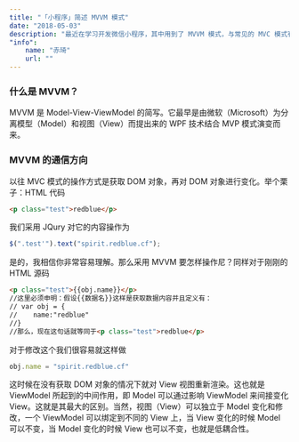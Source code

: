 ```yaml
---
title: "「小程序」简述 MVVM 模式"
date: "2018-05-03"
description: "最近在学习开发微信小程序，其中用到了 MVVM 模式，与常见的 MVC 模式有所区别，简述其来备忘。"
"info":
    name: "赤琦"
    url: ""
---
```


### 什么是 MVVM？

MVVM 是 Model-View-ViewModel 的简写。它最早是由微软（Microsoft）为分离模型（Model）和视图（View）而提出来的 WPF 技术结合 MVP 模式演变而来。

### MVVM 的通信方向

以往 MVC 模式的操作方式是获取 DOM 对象，再对 DOM 对象进行变化。举个栗子：HTML 代码

```html
<p class="test">redblue</p>
```

我们采用 JQury 对它的内容操作为

```js
$(".test'").text("spirit.redblue.cf");
```

是的，我相信你非常容易理解。那么采用 MVVM 要怎样操作尼？同样对于刚刚的 HTML 源码

```html
<p class="test">{{obj.name}}</p>
//这里必须申明：假设{{数据名}}这样是获取数据内容并且定义有：
// var obj = {
//    name:"redblue"
//}
//那么，现在这句话就等同于<p class="test">redblue</p>
```

对于修改这个我们很容易就这样做

```javascript
obj.name = "spirit.redblue.cf"
```

这时候在没有获取 DOM 对象的情况下就对 View 视图重新渲染。这也就是 ViewModel 所起到的中间作用，即 Model 可以通过影响 ViewModel 来间接变化 View。这就是其最大的区别。当然，视图（View）可以独立于 Model 变化和修改，一个 ViewModel 可以绑定到不同的 View 上，当 View 变化的时候 Model 可以不变，当 Model 变化的时候 View 也可以不变，也就是低耦合性。